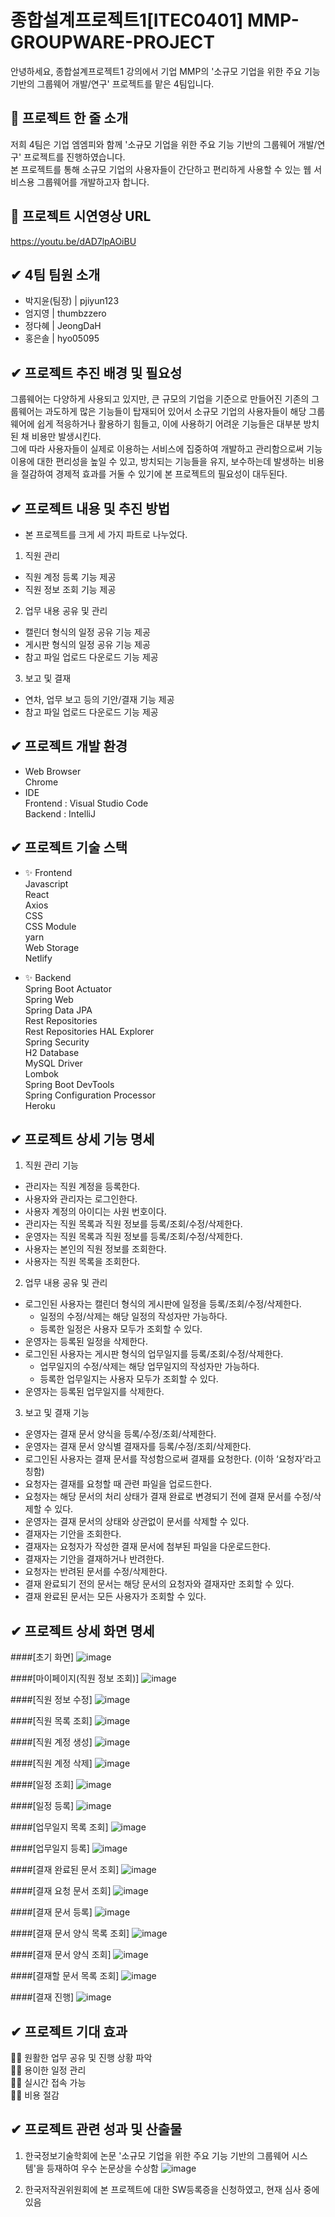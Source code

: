 # 종합설계프로젝트1[ITEC0401] MMP-GROUPWARE-PROJECT

안녕하세요,
종합설계프로젝트1 강의에서 기업 MMP의 '소규모 기업을 위한 주요 기능 기반의 그룹웨어 개발/연구' 프로젝트를 맡은 4팀입니다.


## 📌 프로젝트 한 줄 소개
저희 4팀은 기업 엠엠피와 함께 '소규모 기업을 위한 주요 기능 기반의 그룹웨어 개발/연구' 프로젝트를 진행하였습니다.     
본 프로젝트를 통해 소규모 기업의 사용자들이 간단하고 편리하게 사용할 수 있는 웹 서비스용 그룹웨어를 개발하고자 합니다.  


## 📌 프로젝트 시연영상 URL
https://youtu.be/dAD7lpAOiBU


## ✔ 4팀 팀원 소개
- 박지윤(팀장) | pjiyun123
- 엄지영 | thumbzzero
- 정다혜 | JeongDaH
- 홍은솔 | hyo05095


## ✔ 프로젝트 추진 배경 및 필요성
그룹웨어는 다양하게 사용되고 있지만, 큰 규모의 기업을 기준으로 만들어진 기존의 그룹웨어는 과도하게 많은 기능들이 탑재되어 있어서 소규모 기업의 사용자들이 해당 그룹웨어에 쉽게 적응하거나 활용하기 힘들고, 이에 사용하기 어려운 기능들은 대부분 방치된 채 비용만 발생시킨다.      
그에 따라 사용자들이 실제로 이용하는 서비스에 집중하여 개발하고 관리함으로써 기능 이용에 대한 편리성을 높일 수 있고, 방치되는 기능들을 유지, 보수하는데 발생하는 비용을 절감하여 경제적 효과를 거둘 수 있기에 본 프로젝트의 필요성이 대두된다.  


## ✔ 프로젝트 내용 및 추진 방법
- 본 프로젝트를 크게 세 가지 파트로 나누었다.

1. 직원 관리
 - 직원 계정 등록 기능 제공
 - 직원 정보 조회 기능 제공
 
2. 업무 내용 공유 및 관리
 - 캘린더 형식의 일정 공유 기능 제공
 - 게시판 형식의 일정 공유 기능 제공
 - 참고 파일 업로드 다운로드 기능 제공
  
3. 보고 및 결재
 - 연차, 업무 보고 등의 기안/결재 기능 제공
 - 참고 파일 업로드 다운로드 기능 제공


## ✔ 프로젝트 개발 환경
- Web Browser  
Chrome  
- IDE  
Frontend : Visual Studio Code  
Backend : IntelliJ  


## ✔ 프로젝트 기술 스택
- ✨ Frontend  
 Javascript  
 React  
 Axios  
 CSS  
 CSS Module  
 yarn    
 Web Storage  
 Netlify

- ✨ Backend            
 Spring Boot Actuator     
 Spring Web            
 Spring Data JPA           
 Rest Repositories           
 Rest Repositories HAL Explorer            
 Spring Security          
 H2 Database         
 MySQL Driver         
 Lombok          
 Spring Boot DevTools       
 Spring Configuration Processor            
 Heroku               


## ✔ 프로젝트 상세 기능 명세
1. 직원 관리 기능
- 관리자는 직원 계정을 등록한다.
- 사용자와 관리자는 로그인한다.
- 사용자 계정의 아이디는 사원 번호이다.
- 관리자는 직원 목록과 직원 정보를 등록/조회/수정/삭제한다.
- 운영자는 직원 목록과 직원 정보를 등록/조회/수정/삭제한다.
- 사용자는 본인의 직원 정보를 조회한다.
- 사용자는 직원 목록을 조회한다.     

2. 업무 내용 공유 및 관리
- 로그인된 사용자는 캘린더 형식의 게시판에 일정을 등록/조회/수정/삭제한다.
   - 일정의 수정/삭제는 해당 일정의 작성자만 가능하다.
   - 등록한 일정은 사용자 모두가 조회할 수 있다.
- 운영자는 등록된 일정을 삭제한다.
- 로그인된 사용자는 게시판 형식의 업무일지를 등록/조회/수정/삭제한다.
   - 업무일지의 수정/삭제는 해당 업무일지의 작성자만 가능하다.
   - 등록한 업무일지는 사용자 모두가 조회할 수 있다.
- 운영자는 등록된 업무일지를 삭제한다.     

3. 보고 및 결재 기능
- 운영자는 결재 문서 양식을 등록/수정/조회/삭제한다.
- 운영자는 결재 문서 양식별 결재자를 등록/수정/조회/삭제한다.
- 로그인된 사용자는 결재 문서를 작성함으로써 결재를 요청한다. (이하 ‘요청자’라고 칭함)
- 요청자는 결재를 요청할 때 관련 파일을 업로드한다.
- 요청자는 해당 문서의 처리 상태가 결재 완료로 변경되기 전에 결재 문서를 수정/삭제할 수 있다.
- 운영자는 결재 문서의 상태와 상관없이 문서를 삭제할 수 있다.
- 결재자는 기안을 조회한다.
- 결재자는 요청자가 작성한 결재 문서에 첨부된 파일을 다운로드한다.
- 결재자는 기안을 결재하거나 반려한다.
- 요청자는 반려된 문서를 수정/삭제한다.
- 결재 완료되기 전의 문서는 해당 문서의 요청자와 결재자만 조회할 수 있다.
- 결재 완료된 문서는 모든 사용자가 조회할 수 있다.      


## ✔ 프로젝트 상세 화면 명세
####[초기 화면]
![image](https://user-images.githubusercontent.com/95159265/209446453-9f0d8190-5af2-4b06-bbd1-c0eec9b99dbc.png)

####[마이페이지(직원 정보 조회)]
![image](https://user-images.githubusercontent.com/95159265/209446471-d2609faa-d13c-4e2e-8fc2-7927055a0b01.png)

####[직원 정보 수정]
![image](https://user-images.githubusercontent.com/95159265/209446552-f060a0cd-dfb5-47b0-93e9-6ec46e4eac52.png)

####[직원 목록 조회]
![image](https://user-images.githubusercontent.com/95159265/209446573-98c490e0-1816-4ec7-985d-0f1261179b59.png)

####[직원 계정 생성]
![image](https://user-images.githubusercontent.com/95159265/209446583-fa49dc24-5822-4c83-a528-0b904b1a2a7a.png)

####[직원 계정 삭제]
![image](https://user-images.githubusercontent.com/95159265/209446590-b784bc56-6c85-4721-a0e7-7d2761714b0c.png)

####[일정 조회]
![image](https://user-images.githubusercontent.com/95159265/209446599-f55d9c56-ffc1-47dd-9521-ad90174671fc.png)

####[일정 등록]
![image](https://user-images.githubusercontent.com/95159265/209446609-6553f8c4-0a15-4430-a7e1-b35e763411a9.png)

####[업무일지 목록 조회]
![image](https://user-images.githubusercontent.com/95159265/209446615-5a27e107-23ec-47e5-b07e-1944eea5da6b.png)

####[업무일지 등록]
![image](https://user-images.githubusercontent.com/95159265/209446618-cb7ccf4b-4da9-4097-b3f5-86050d4effcb.png)

####[결재 완료된 문서 조회]
![image](https://user-images.githubusercontent.com/95159265/209446624-85a75f1f-f2cf-4011-9382-c77ce915fb66.png)

####[결재 요청 문서 조회]
![image](https://user-images.githubusercontent.com/95159265/209446632-a923440c-fdb5-4a5c-b66e-ddc74c129c68.png)

####[결재 문서 등록]
![image](https://user-images.githubusercontent.com/95159265/209446639-ba1bdc0f-1ee8-4871-acf0-0ca8995a4d23.png)

####[결재 문서 양식 목록 조회]
![image](https://user-images.githubusercontent.com/95159265/209446646-ec00f618-ef23-4c7b-aa71-9f977f2fbc94.png)

####[결재 문서 양식 조회]
![image](https://user-images.githubusercontent.com/95159265/209446653-8209d1d9-270d-4ba1-9d91-b2561c06bde2.png)

####[결재할 문서 목록 조회]
![image](https://user-images.githubusercontent.com/95159265/209446658-7e5025d3-4270-4219-80d8-edae2911681a.png)

####[결재 진행]
![image](https://user-images.githubusercontent.com/95159265/209446665-9a3234dc-edb0-4572-a097-63b6a4ce2bd3.png)


## ✔ 프로젝트 기대 효과
🏃‍♀️ 원활한 업무 공유 및 진행 상황 파악   
🏃‍♀️ 용이한 일정 관리    
🏃‍♀️ 실시간 접속 가능     
🏃‍♀️ 비용 절감      


## ✔ 프로젝트 관련 성과 및 산출물
1. 한국정보기술학회에 논문 '소규모 기업을 위한 주요 기능 기반의 그룹웨어 시스템'을 등재하여 우수 논문상을 수상함
![image](https://user-images.githubusercontent.com/95159265/209446049-235f26b2-9d1e-44e6-8d2e-200bf88e2d4d.png)

2. 한국저작권위원회에 본 프로젝트에 대한 SW등록증을 신청하였고, 현재 심사 중에 있음


